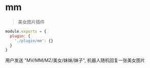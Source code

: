 # mm

> 美女图片插件

```js
module.exports = {
  plugin: {
    './plugin/mm': {}
  }
}
```

用户发送 "MV/MM/MZ/美女/妹妹/妹子", 机器人随机回复一张美女图片
